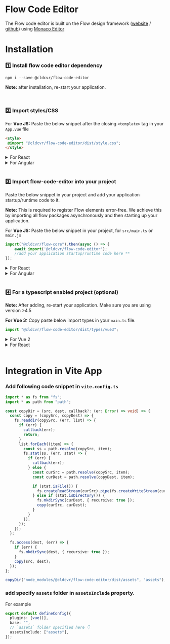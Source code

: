 # Flow Code Editor
The Flow code editor is built on the Flow design framework ([website](https://flow.cldcvr.com/) / [github](https://github.com/cldcvr/flow-core)) using [Monaco Editor](https://microsoft.github.io/monaco-editor/)

# Installation

### 1️⃣ Install flow code editor dependency
```
npm i --save @cldcvr/flow-code-editor
```
**Note:** after installation, re-start your application.

<br>

### 2️⃣ Import styles/CSS
For **Vue JS:**
Paste the below snippet after the closing `<template>` tag in your `App.vue` file
```html
<style>
 @import "@cldcvr/flow-code-editor/dist/style.css";
</style>
```
<details>
<summary>For React</summary>

**React:** Paste the below snippet in `src/index.tsx` or `index.jsx` file
```Javascript
import "@cldcvr/flow-code-editor/dist/style.css";
```
</details>

<details><summary>For Angular</summary>

**Angular:** Add css file path in `angular.json` in `styles` property array.

```json
"styles": ["@cldcvr/flow-code-editor/dist/style.css"],
```
</details>

<br>

### 3️⃣ Import flow-code-editor into your project

Paste the below snippet in your project and add your application startup/runtime code to it.

**Note:** This is required to register Flow elements error-free. We achieve this by importing all flow packages asynchronously and then starting up your application.

For **Vue JS:**
Paste the below snippet in your project, for `src/main.ts` or `main.js`
```javascript
import("@cldcvr/flow-core").then(async () => {
	await import('@cldcvr/flow-code-editor');
	//add your application startup/runtime code here **
});
```

<details>
<summary>For React</summary>

Paste the below snippet in your project, for `src/main.ts`

```javascript
import("@cldcvr/flow-core").then(async () => {
	await import("@cldcvr/flow-code-editor");
	//add your application startup/runtime code here **
});
```
</details>

<details><summary>For Angular</summary>

Paste the below snippet in your project, for `src/index.tsx` or `index.jsx`

</details>

<br>

### 4️⃣ For a typescript enabled project (optional)

**Note:** After adding, re-start your application. Make sure you are using version >4.5

**For Vue 3:**
Copy paste below import types in your `main.ts` file.
```Javascript
import "@cldcvr/flow-code-editor/dist/types/vue3";
```
<details>
<summary>For Vue 2</summary>

Copy paste below import types in your `main.ts` file.

```Javascript
import "@cldcvr/flow-code-editor/dist/types/vue2";
```
</details>

<details>
<summary>For React</summary>

**React**: Include react type in `tsconfig.json` file like below.
```json
"include": ["src", "./node_modules/@cldcvr/flow-code-editor/dist/types/react.ts"]
```
</details>
<br>

# Integration in Vite App

### Add following code snippet in `vite.config.ts`

```typescript
import * as fs from "fs";
import * as path from "path";

const copyDir = (src, dest, callback?: (er: Error) => void) => {
  const copy = (copySrc, copyDest) => {
    fs.readdir(copySrc, (err, list) => {
      if (err) {
        callback(err);
        return;
      }
      list.forEach((item) => {
        const ss = path.resolve(copySrc, item);
        fs.stat(ss, (err, stat) => {
          if (err) {
            callback(err);
          } else {
            const curSrc = path.resolve(copySrc, item);
            const curDest = path.resolve(copyDest, item);

            if (stat.isFile()) {
              fs.createReadStream(curSrc).pipe(fs.createWriteStream(curDest));
            } else if (stat.isDirectory()) {
              fs.mkdirSync(curDest, { recursive: true });
              copy(curSrc, curDest);
            }
          }
        });
      });
    });
  };

  fs.access(dest, (err) => {
    if (err) {
      fs.mkdirSync(dest, { recursive: true });
    }
    copy(src, dest);
  });
};

copyDir("node_modules/@cldcvr/flow-code-editor/dist/assets", "assets");
```

### add specify `assets` folder in `assetsInclude` property.

For example

```typescript
export default defineConfig({
  plugins: [vue()],
  base: "",
  // `assets` folder specified here 👇
  assetsInclude: ["assets"],
});
```